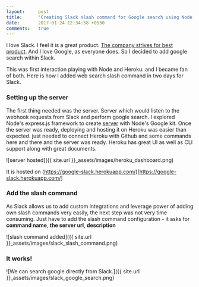 ```yaml
---
layout:     post
title:      "Creating Slack slash command for Google search using Node and Heroku"
date:       2017-01-24 12:34:58 +0530
comments:   true
---
```

I love Slack. I feel it is a great product. [The company strives for best product](https://slack.engineering/data-wrangling-at-slack-f2e0ff633b69#.qxhj9rsjh). And I love Google, as everyone does. So I decided to add google search within Slack.

This was first interaction playing with Node and Heroku. and I became fan of both. Here is how I added web search slash command in two days for Slack.

### Setting up the server
The first thing needed was the server. Server which would listen to the webhook requests from Slack and perform google search. I explored Node's express.js framework to create [server](https://github.com/yogin16/slack-google) with Node's Google kit.
Once the server was ready, deploying and hosting it on Heroku was easier than expected. just needed to connect Heroku with Github and some commands here and there and the server was ready. Heroku has great UI as well as CLI support along with great documents.

![server hosted]({{ site.url }}_assets/images/heroku_dashboard.png)

It is hosted on (https://google-slack.herokuapp.com/)[https://google-slack.herokuapp.com/]

### Add the slash command
As Slack allows us to add custom integrations and leverage power of adding own slash commands very easily, the next step was not very time consuming.
Just have to add the slash command configuration - it asks for **command name**, **the server url**, **description**

![slash command added]({{ site.url }}_assets/images/slack_slash_command.png)

### It works!
![We can search google directly from Slack.]({{ site.url }}_assets/images/slack_google_search.png)